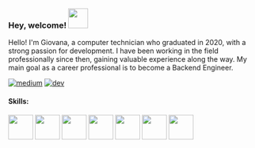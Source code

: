 ### Hey, welcome! <img src="https://em-content.zobj.net/source/microsoft-teams/363/winking-face_1f609.png" width="40px">

<p text-align="center">Hello! I'm Giovana, a computer technician who graduated in 2020, with a strong passion for development. I have been working in the field professionally since then, gaining valuable experience along the way. My main goal as a career professional is to become a Backend Engineer.</p>

[![medium](https://img.shields.io/badge/Medium-12100E?style=for-the-badge&logo=medium&logoColor=white)](https://medium.com/@jovas0101)  [![dev](https://img.shields.io/badge/dev.to-0A0A0A?style=for-the-badge&logo=devdotto&logoColor=white)](https://dev.to/jovas0101)

#### Skills:

<img src="https://img.icons8.com/?size=512&id=hsPbhkOH4FMe&format=png" width="50px"> <img src="https://img.icons8.com/?size=512&id=108784&format=png" width="50px"> <img src="https://img.icons8.com/?size=512&id=uJM6fQYqDaZK&format=png" width="50px"> <img src="https://img.icons8.com/?size=512&id=cdYUlRaag9G9&format=png" width="50px"> <img src="https://img.icons8.com/?size=512&id=38561&format=png" width="50px"> <img src="https://img.icons8.com/?size=512&id=UFXRpPFebwa2&format=png" width="50px">  <img src="https://img.icons8.com/?size=512&id=bp24DwGXJDyT&format=png" width="50px">
